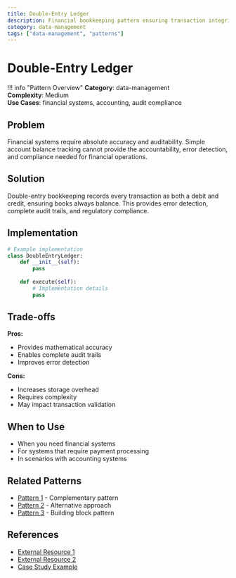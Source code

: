 ```yaml
---
title: Double-Entry Ledger
description: Financial bookkeeping pattern ensuring transaction integrity
category: data-management
tags: ["data-management", "patterns"]
---
```


# Double-Entry Ledger

!!! info "Pattern Overview"
    **Category**: data-management  
    **Complexity**: Medium  
    **Use Cases**: financial systems, accounting, audit compliance

## Problem

Financial systems require absolute accuracy and auditability. Simple account balance tracking cannot provide the accountability, error detection, and compliance needed for financial operations.

## Solution

Double-entry bookkeeping records every transaction as both a debit and credit, ensuring books always balance. This provides error detection, complete audit trails, and regulatory compliance.

## Implementation

```python
# Example implementation
class DoubleEntryLedger:
    def __init__(self):
        pass
    
    def execute(self):
        # Implementation details
        pass
```

## Trade-offs

**Pros:**
- Provides mathematical accuracy
- Enables complete audit trails
- Improves error detection

**Cons:**
- Increases storage overhead
- Requires complexity
- May impact transaction validation

## When to Use

- When you need financial systems
- For systems that require payment processing
- In scenarios with accounting systems

## Related Patterns

- [Pattern 1](../related-pattern-1.md) - Complementary pattern
- [Pattern 2](../related-pattern-2.md) - Alternative approach
- [Pattern 3](../related-pattern-3.md) - Building block pattern

## References

- [External Resource 1](#)
- [External Resource 2](#)
- [Case Study Example](../../architects-handbook/case-studies/example.md)
